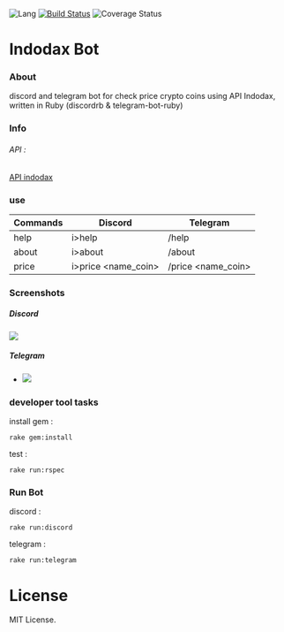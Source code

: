 
![Lang](https://img.shields.io/badge/Language-Ruby-red)
[![Build Status](https://travis-ci.com/rokhimin/Indodax-bot.svg?branch=master)](https://travis-ci.com/rokhimin/Indodax-bot)
![Coverage Status](https://img.shields.io/badge/coverage-99%25-green)
# Indodax Bot

### About
discord and telegram bot for check price crypto coins using API Indodax, written in Ruby (discordrb & telegram-bot-ruby)

### Info
###### API :
[API indodax](https://indodax.com/downloads/BITCOINCOID-API-DOCUMENTATION.pdf)

### use
|   Commands    |    Discord    |    Telegram    |
| ------------- | ------------- | ------------- |
|  help  | i>help | /help |
| about  | i>about | /about |
| price | i>price <name_coin> | /price <name_coin> |

### Screenshots
##### Discord
![](https://i.imgur.com/vIlPHQC.jpg)
##### Telegram
- ![](https://i.imgur.com/L19wdxK.jpg)

### developer tool tasks
install gem :
 ```
 rake gem:install
 ```
test :
 ```
 rake run:rspec
 ```
 
 ### Run Bot
discord :
 ```
 rake run:discord
 ```
telegram :
 ```
 rake run:telegram
 ```


# License
MIT License.




